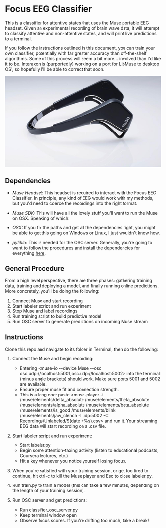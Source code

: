 # Focus EEG Classifier

This is a classifier for attentive states that uses the Muse portable EEG headset. Given an experimental recording of brain wave data, it will attempt to classify attentive and non-attentive states, and will print live predictions to a terminal.

If you follow the instructions outlined in this document, you can train your own classifier, potentially with far greater accuracy than off-the-shelf algorithms. Some of this process will seem a bit more... involved than I'd like it to be. Interaxon is (purportedly) working on a port for LibMuse to desktop OS', so hopefully I'll be able to correct that soon.

![muse](https://github.com/jknudstrup/focus-eeg/blob/master/assets/muse.jpg?raw=true)

## Dependencies

* *Muse Headset:* This headset is required to interact with the Focus EEG Classifier. In principle, any kind of EEG would work with my methods, but you'd need to coerce the recordings into the right format.

* *Muse SDK:* This will have all the lovely stuff you'll want to run the Muse on OSX. Speaking of which:

* *OSX:* If you fix the paths and get all the dependencies right, you might be able to get this going on Windows or Linux, I just wouldn't know how.

* *pyliblo:* This is needed for the OSC server. Generally, you're going to want to follow the procedures and install the dependencies for everything [here](https://sites.google.com/a/interaxon.ca/muse-developer-site/developer-getting-started-guide).

## General Procedure

From a high level perspective, there are three phases: gathering training data, training and deploying a model, and finally running online predictions. More concretely, you'll be doing the following:

1. Connect Muse and start recording
2. Start labeler script and run experiment
3. Stop Muse and label recordings
4. Run training script to build predictive model
5. Run OSC server to generate predictions on incoming Muse stream

## Instructions

Clone this repo and navigate to its folder in Terminal, then do the following:

1. Connect the Muse and begin recording:
    * Entering <muse-io --device Muse --osc osc.udp://localhost:5001,osc.udp://localhost:5002> into the terminal (minus angle brackets) should work. Make sure ports 5001 and 5002 are available.
    * Ensure proper muse fit and connection strength.
    * This is a long one: paste <muse-player -i /muse/elements/delta_absolute /muse/elements/theta_absolute /muse/elements/alpha_absolute /muse/elements/beta_absolute /muse/elements/is_good /muse/elements/blink /muse/elements/jaw_clench -l udp:5002 -C Recordings/Unlabeled/$(date +%s).csv> and run it. Your streaming EEG data will start recording on a .csv file.
2. Start labeler script and run experiment:
    * Start labeler.py
    * Begin some attention-taxing activity (listen to educational podcasts, Coursera lectures, etc.)
    * Hit a key whenever you notice yourself losing focus.

3. When you're satisfied with your training session, or get too tired to continue, hit ctrl-c to kill the Muse player and Esc to close labeler.py.

4. Run train.py to train a model (this can take a few minutes, depending on the length of your training session).

5. Run OSC server and get predictions:
    * Run classifier_osc_server.py
    * Keep terminal window open
    * Observe focus scores. If you're drifting too much, take a break!

